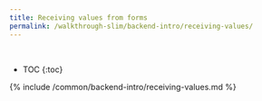 ```yaml
---
title: Receiving values from forms
permalink: /walkthrough-slim/backend-intro/receiving-values/
---
```


<div class='common-part-info' title='This part is common to all walkthroughs'>&nbsp;</div>

* TOC
{:toc}

{% include /common/backend-intro/receiving-values.md %}
